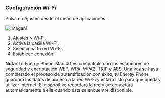 ### Configuración Wi-Fi

Pulsa en Ajustes desde el menú de aplicaciones.

![Imagen1]()

1. Ajustes > Wi-Fi.
2. Activa la casilla Wi-Fi.
3. Selecciona tu red Wi-Fi.
4. Establece conexión.

**Nota:** Tu Energy Phone Max 4G es compatible con los estándares de seguridad y encriptación WEP, WPA, WPA2, TKIP y AES. Una vez se haya completado el proceso de autentificación con éxito, tu Energy Phone guardará los datos de acceso a la red Wi-Fi y estará listo para que puedas utilizar Internet. El dispositivo recordará la red y se conectará automáticamente a ella cuando ésta se encuentre disponible.
